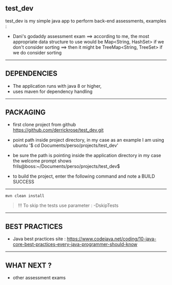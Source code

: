 test_dev
------------------------------------------------------------------------------------------------------
test_dev is my simple java app to perform back-end assessments,
examples :
* Dani's godaddy assessment exam 
==> according to me, the most appropriate data structure to use would be Map<String, HashSet<String>> if we don't consider sorting
==> then it might be TreeMap<String, TreeSet<String>> if we do consider sorting


---------------------------------------------

DEPENDENCIES
------------------------------------------------------------------------------------------------------
* The application runs with java 8 or higher,
* uses maven for dependency handling

------------------------------------------------------------------------------------------------------
PACKAGING
------------------------------------------------------------------------------------------------------
* first clone project from github
https://github.com/derrickrose/test_dev.git

* point path inside project directory, in my case as an example I am using ubuntu
'$ cd Documents/perso/projects/test_dev'

* be sure the path is pointing inside the application directory
in my case the welcome prompt shows frils@boss:~/Documents/perso/projects/test_dev$

* to build the project, enter the following command and note a BUILD SUCCESS
----
    mvn clean install
> !!! To skip the tests use parameter : -DskipTests

------------------------------------------------------------------------------------------------------
BEST PRACTICES
------------------------------------------------------------------------------------------------------
* Java best practices site : https://www.codejava.net/coding/10-java-core-best-practices-every-java-programmer-should-know

------------------------------------------------------------------------------------------------------
WHAT NEXT ? 
------------------------------------------------------------------------------------------------------
* other assessment exams
